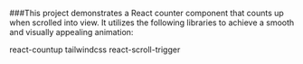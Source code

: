 ###This project demonstrates a React counter component that counts up when scrolled into view. It utilizes the following libraries to achieve a smooth and visually appealing animation:

react-countup
tailwindcss
react-scroll-trigger
